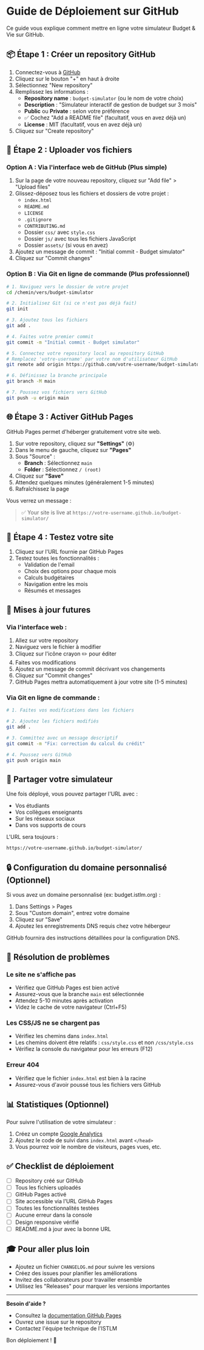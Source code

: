 # Guide de Déploiement sur GitHub

Ce guide vous explique comment mettre en ligne votre simulateur Budget & Vie sur GitHub.

## 📦 Étape 1 : Créer un repository GitHub

1. Connectez-vous à [GitHub](https://github.com)
2. Cliquez sur le bouton "+" en haut à droite
3. Sélectionnez "New repository"
4. Remplissez les informations :
   - **Repository name** : `budget-simulator` (ou le nom de votre choix)
   - **Description** : "Simulateur interactif de gestion de budget sur 3 mois"
   - **Public** ou **Private** : selon votre préférence
   - ✅ Cochez "Add a README file" (facultatif, vous en avez déjà un)
   - **License** : MIT (facultatif, vous en avez déjà un)
5. Cliquez sur "Create repository"

## 🚀 Étape 2 : Uploader vos fichiers

### Option A : Via l'interface web de GitHub (Plus simple)

1. Sur la page de votre nouveau repository, cliquez sur "Add file" > "Upload files"
2. Glissez-déposez tous les fichiers et dossiers de votre projet :
   - `index.html`
   - `README.md`
   - `LICENSE`
   - `.gitignore`
   - `CONTRIBUTING.md`
   - Dossier `css/` avec `style.css`
   - Dossier `js/` avec tous les fichiers JavaScript
   - Dossier `assets/` (si vous en avez)
3. Ajoutez un message de commit : "Initial commit - Budget simulator"
4. Cliquez sur "Commit changes"

### Option B : Via Git en ligne de commande (Plus professionnel)

```bash
# 1. Naviguez vers le dossier de votre projet
cd /chemin/vers/budget-simulator

# 2. Initialisez Git (si ce n'est pas déjà fait)
git init

# 3. Ajoutez tous les fichiers
git add .

# 4. Faites votre premier commit
git commit -m "Initial commit - Budget simulator"

# 5. Connectez votre repository local au repository GitHub
# Remplacez 'votre-username' par votre nom d'utilisateur GitHub
git remote add origin https://github.com/votre-username/budget-simulator.git

# 6. Définissez la branche principale
git branch -M main

# 7. Poussez vos fichiers vers GitHub
git push -u origin main
```

## 🌐 Étape 3 : Activer GitHub Pages

GitHub Pages permet d'héberger gratuitement votre site web.

1. Sur votre repository, cliquez sur **"Settings"** (⚙️)
2. Dans le menu de gauche, cliquez sur **"Pages"**
3. Sous "Source" :
   - **Branch** : Sélectionnez `main`
   - **Folder** : Sélectionnez `/ (root)`
4. Cliquez sur **"Save"**
5. Attendez quelques minutes (généralement 1-5 minutes)
6. Rafraîchissez la page

Vous verrez un message : 
> ✅ Your site is live at `https://votre-username.github.io/budget-simulator/`

## 🎉 Étape 4 : Testez votre site

1. Cliquez sur l'URL fournie par GitHub Pages
2. Testez toutes les fonctionnalités :
   - Validation de l'email
   - Choix des options pour chaque mois
   - Calculs budgétaires
   - Navigation entre les mois
   - Résumés et messages

## 🔧 Mises à jour futures

### Via l'interface web :
1. Allez sur votre repository
2. Naviguez vers le fichier à modifier
3. Cliquez sur l'icône crayon ✏️ pour éditer
4. Faites vos modifications
5. Ajoutez un message de commit décrivant vos changements
6. Cliquez sur "Commit changes"
7. GitHub Pages mettra automatiquement à jour votre site (1-5 minutes)

### Via Git en ligne de commande :
```bash
# 1. Faites vos modifications dans les fichiers

# 2. Ajoutez les fichiers modifiés
git add .

# 3. Committez avec un message descriptif
git commit -m "Fix: correction du calcul du crédit"

# 4. Poussez vers GitHub
git push origin main
```

## 📱 Partager votre simulateur

Une fois déployé, vous pouvez partager l'URL avec :
- Vos étudiants
- Vos collègues enseignants
- Sur les réseaux sociaux
- Dans vos supports de cours

L'URL sera toujours :
```
https://votre-username.github.io/budget-simulator/
```

## 🔒 Configuration du domaine personnalisé (Optionnel)

Si vous avez un domaine personnalisé (ex: budget.istlm.org) :

1. Dans Settings > Pages
2. Sous "Custom domain", entrez votre domaine
3. Cliquez sur "Save"
4. Ajoutez les enregistrements DNS requis chez votre hébergeur

GitHub fournira des instructions détaillées pour la configuration DNS.

## 🐛 Résolution de problèmes

### Le site ne s'affiche pas
- Vérifiez que GitHub Pages est bien activé
- Assurez-vous que la branche `main` est sélectionnée
- Attendez 5-10 minutes après activation
- Videz le cache de votre navigateur (Ctrl+F5)

### Les CSS/JS ne se chargent pas
- Vérifiez les chemins dans `index.html`
- Les chemins doivent être relatifs : `css/style.css` et non `/css/style.css`
- Vérifiez la console du navigateur pour les erreurs (F12)

### Erreur 404
- Vérifiez que le fichier `index.html` est bien à la racine
- Assurez-vous d'avoir poussé tous les fichiers vers GitHub

## 📊 Statistiques (Optionnel)

Pour suivre l'utilisation de votre simulateur :
1. Créez un compte [Google Analytics](https://analytics.google.com)
2. Ajoutez le code de suivi dans `index.html` avant `</head>`
3. Vous pourrez voir le nombre de visiteurs, pages vues, etc.

## ✅ Checklist de déploiement

- [ ] Repository créé sur GitHub
- [ ] Tous les fichiers uploadés
- [ ] GitHub Pages activé
- [ ] Site accessible via l'URL GitHub Pages
- [ ] Toutes les fonctionnalités testées
- [ ] Aucune erreur dans la console
- [ ] Design responsive vérifié
- [ ] README.md à jour avec la bonne URL

## 🎓 Pour aller plus loin

- Ajoutez un fichier `CHANGELOG.md` pour suivre les versions
- Créez des issues pour planifier les améliorations
- Invitez des collaborateurs pour travailler ensemble
- Utilisez les "Releases" pour marquer les versions importantes

---

**Besoin d'aide ?**
- Consultez la [documentation GitHub Pages](https://docs.github.com/en/pages)
- Ouvrez une issue sur le repository
- Contactez l'équipe technique de l'ISTLM

Bon déploiement ! 🚀
